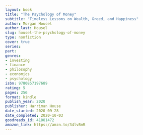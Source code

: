 ```yaml
---
layout: book
title: "The Psychology of Money"
subtitle: "Timeless Lessons on Wealth, Greed, and Happiness"
author: Morgan Housel
author_last: Housel
slug: housel-the-psychology-of-money
type: nonfiction
cover: true
series: 
part: 
genres:
- investing
- finance
- philosophy
- economics
- psychology
isbn: 9780857197689
rating: 5
pages: 256
format: kindle
publish_year: 2020
publisher: Harriman House
date_started: 2020-09-28
date_completed: 2020-10-03
goodreads_id: 41881472
amazon_link: https://amzn.to/34lvBmR
---
```

